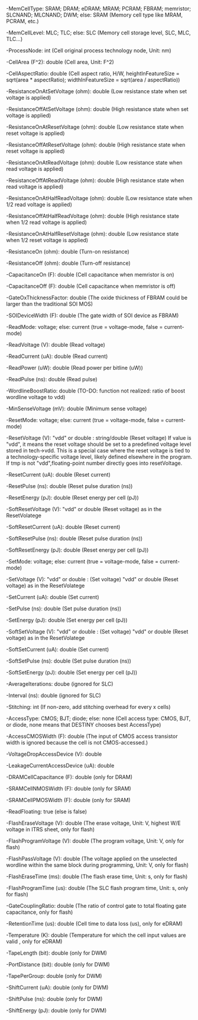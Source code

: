 -MemCellType: SRAM; DRAM; eDRAM; MRAM; PCRAM; FBRAM; memristor; SLCNAND; MLCNAND; DWM; else: SRAM (Memory cell type like MRAM, PCRAM, etc.)

-MemCellLevel: MLC; TLC; else: SLC (Memory cell storage level, SLC, MLC, TLC...)

-ProcessNode: int (Cell original process technology node, Unit: nm)

-CellArea (F^2): double (Cell area, Unit: F^2)

-CellAspectRatio: double (Cell aspect ratio, H/W, 
                            heightInFeatureSize = sqrt(area * aspectRatio);
			                widthInFeatureSize = sqrt(area / aspectRatio))

-ResistanceOnAtSetVoltage (ohm): double (Low resistance state when set voltage is applied)

-ResistanceOffAtSetVoltage (ohm): double (High resistance state when set voltage is applied)

-ResistanceOnAtResetVoltage (ohm): double (Low resistance state when reset voltage is applied)

-ResistanceOffAtResetVoltage (ohm): double (High resistance state when reset voltage is applied)

-ResistanceOnAtReadVoltage (ohm): double (Low resistance state when read voltage is applied)

-ResistanceOffAtReadVoltage (ohm): double (High resistance state when read voltage is applied)

-ResistanceOnAtHalfReadVoltage (ohm): double (Low resistance state when 1/2 read voltage is applied)

-ResistanceOffAtHalfReadVoltage (ohm): double (High resistance state when 1/2 read voltage is applied)

-ResistanceOnAtHalfResetVoltage (ohm): double (Low resistance state when 1/2 reset voltage is applied)

-ResistanceOn (ohm): double (Turn-on resistance)

-ResistanceOff (ohm): double (Turn-off resistance)

-CapacitanceOn (F): double (Cell capacitance when memristor is on)

-CapacitanceOff (F): double (Cell capacitance when memristor is off)

-GateOxThicknessFactor: double (The oxide thickness of FBRAM could be larger than the traditional SOI MOS)

-SOIDeviceWidth (F): double (The gate width of SOI device as FBRAM)

-ReadMode: voltage; else: current (true = voltage-mode, false = current-mode)

-ReadVoltage (V): double (Read voltage)

-ReadCurrent (uA): double (Read current)

-ReadPower (uW): double (Read power per bitline (uW))

-ReadPulse (ns): double (Read pulse)

-WordlineBoostRatio: double (TO-DO: function not realized: ratio of boost wordline voltage to vdd)

-MinSenseVoltage (mV): double (Minimum sense voltage)

-ResetMode: voltage; else: current (true = voltage-mode, false = current-mode)

-ResetVoltage (V): "vdd" or double : string/double (Reset voltage) 
                    If value is "vdd", it means the reset voltage should be set to a predefined voltage level stored in tech->vdd. This is a special case where the reset voltage is tied to a technology-specific voltage level, likely defined elsewhere in the program. If tmp is not "vdd",floating-point number directly goes into resetVoltage. 


-ResetCurrent (uA): double (Reset current)

-ResetPulse (ns): double (Reset pulse duration (ns))

-ResetEnergy (pJ): double (Reset energy per cell (pJ))

-SoftResetVoltage (V): "vdd" or double (Reset voltage) as in the ResetVolatege

-SoftResetCurrent (uA): double (Reset current)

-SoftResetPulse (ns): double (Reset pulse duration (ns))

-SoftResetEnergy (pJ): double (Reset energy per cell (pJ))

-SetMode: voltage; else: current (true = voltage-mode, false = current-mode)

-SetVoltage (V): "vdd" or double : (Set voltage) "vdd" or double (Reset voltage) as in the ResetVolatege

-SetCurrent (uA): double (Set current)

-SetPulse (ns): double (Set pulse duration (ns))

-SetEnergy (pJ): double (Set energy per cell (pJ))

-SoftSetVoltage (V): "vdd" or double : (Set voltage) "vdd" or double (Reset voltage) as in the ResetVolatege

-SoftSetCurrent (uA): double (Set current)

-SoftSetPulse (ns): double (Set pulse duration (ns))

-SoftSetEnergy (pJ): double (Set energy per cell (pJ))

-AverageIterations: doube (ignored for SLC)

-Interval (ns): double (ignored for SLC)

-Stitching: int (If non-zero, add stitching overhead for every x cells)

-AccessType: CMOS; BJT; diode; else: none (Cell access type: CMOS, BJT, or diode, none means that DESTINY chooses best AccessType)

-AccessCMOSWidth (F): double (The input of CMOS access transistor width is ignored because the cell is not CMOS-accessed.)

-VoltageDropAccessDevice (V): double 

-LeakageCurrentAccessDevice (uA): double 

-DRAMCellCapacitance (F): double (only for DRAM)

-SRAMCellNMOSWidth (F): double (only for SRAM)

-SRAMCellPMOSWidth (F): double (only for SRAM)

-ReadFloating: true (else is false)

-FlashEraseVoltage (V): double (The erase voltage, Unit: V, highest W/E voltage in ITRS sheet, only for flash)

-FlashProgramVoltage (V): double (The program voltage, Unit: V, only for flash)

-FlashPassVoltage (V): double (The voltage applied on the unselected wordline within the same block during programming, Unit: V, only for flash)

-FlashEraseTime (ms): double (The flash erase time, Unit: s, only for flash)

-FlashProgramTime (us): double (The SLC flash program time, Unit: s, only for flash)

-GateCouplingRatio: double (The ratio of control gate to total floating gate capacitance, only for flash)

-RetentionTime (us): double (Cell time to data loss (us), only for eDRAM)

-Temperature (K): double (Temperature for which the cell input values are valid , only for eDRAM)

-TapeLength (bit): double (only for DWM)

-PortDistance (bit): double (only for DWM)

-TapePerGroup: double (only for DWM)

-ShiftCurrent (uA): double (only for DWM)

-ShiftPulse (ns): double (only for DWM)

-ShiftEnergy (pJ): double (only for DWM)